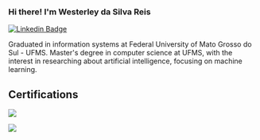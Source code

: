 ### Hi there! I'm Westerley da Silva Reis

[![Linkedin Badge](https://img.shields.io/badge/-LinkedIn-blue?style=for-the-badge&logo=Linkedin&logoColor=white&link=https:https://www.linkedin.com/in/westerley-reis/)](https://www.linkedin.com/in/westerley-reis/)

Graduated in information systems at Federal University of Mato Grosso do Sul - UFMS. Master's degree in computer science at UFMS, with the interest in researching about artificial intelligence, focusing on machine learning. 

## Certifications

<a href="https://www.youracclaim.com/badges/c4c0d2cc-2cbd-474a-b81e-e920e0887b8f?source=linked_in_profile"> <img src="https://images.youracclaim.com/size/100x100/images/6a254dad-77e5-4e71-8049-94e5c7a15981/azure-fundamentals-600x600.png">  </a>

<a href="https://www.youracclaim.com/badges/3bcdbbcd-38ea-47c0-a492-40541f72b8f8?source=linked_in_profile"> <img src="https://images.youracclaim.com/size/100x100/images/4136ced8-75d5-4afb-8677-40b6236e2672/azure-ai-fundamentals-600x600.png">  </a>
